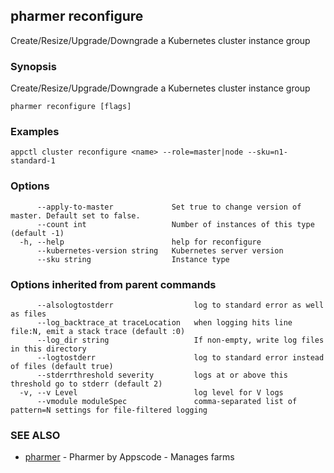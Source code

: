 ## pharmer reconfigure

Create/Resize/Upgrade/Downgrade a Kubernetes cluster instance group

### Synopsis


Create/Resize/Upgrade/Downgrade a Kubernetes cluster instance group

```
pharmer reconfigure [flags]
```

### Examples

```
appctl cluster reconfigure <name> --role=master|node --sku=n1-standard-1
```

### Options

```
      --apply-to-master             Set true to change version of master. Default set to false.
      --count int                   Number of instances of this type (default -1)
  -h, --help                        help for reconfigure
      --kubernetes-version string   Kubernetes server version
      --sku string                  Instance type
```

### Options inherited from parent commands

```
      --alsologtostderr                  log to standard error as well as files
      --log_backtrace_at traceLocation   when logging hits line file:N, emit a stack trace (default :0)
      --log_dir string                   If non-empty, write log files in this directory
      --logtostderr                      log to standard error instead of files (default true)
      --stderrthreshold severity         logs at or above this threshold go to stderr (default 2)
  -v, --v Level                          log level for V logs
      --vmodule moduleSpec               comma-separated list of pattern=N settings for file-filtered logging
```

### SEE ALSO
* [pharmer](pharmer.md)	 - Pharmer by Appscode - Manages farms


